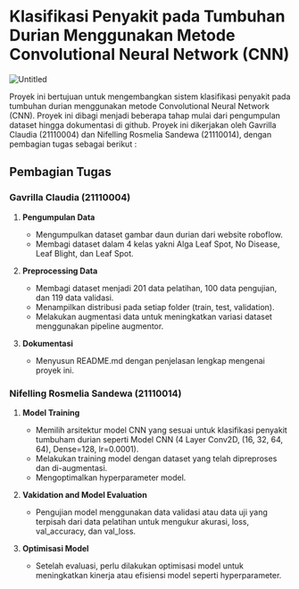 # Klasifikasi Penyakit pada Tumbuhan Durian Menggunakan Metode Convolutional Neural Network (CNN) 

![Untitled](https://github.com/gavrilla120203/Pengenalan-Pola/assets/130575657/082d2ca0-284b-4a2d-8bfb-c2f882a9ea20)

Proyek ini bertujuan untuk mengembangkan sistem klasifikasi penyakit pada tumbuhan durian menggunakan metode Convolutional Neural Network (CNN). Proyek ini dibagi menjadi beberapa tahap mulai dari pengumpulan dataset hingga dokumentasi di github. Proyek ini dikerjakan oleh Gavrilla Claudia (21110004) dan Nifelling Rosmelia Sandewa (21110014), dengan pembagian tugas sebagai berikut : 

## Pembagian Tugas

### Gavrilla Claudia (21110004)  
1. **Pengumpulan Data**
   - Mengumpulkan dataset gambar daun durian dari website roboflow.
   - Membagi dataset dalam 4 kelas yakni Alga Leaf Spot, No Disease,
     Leaf Blight, dan Leaf Spot. 

2. **Preprocessing Data**
   - Membagi dataset menjadi 201 data pelatihan, 100 data pengujian, dan
     119 data validasi. 
   - Menampilkan distribusi pada setiap folder (train, test,
     validation).  
   - Melakukan augmentasi data untuk meningkatkan variasi dataset
     menggunakan pipeline augmentor. 

3. **Dokumentasi**
   - Menyusun README.md dengan penjelasan lengkap mengenai proyek ini.

### Nifelling Rosmelia Sandewa (21110014)  
1. **Model Training**
   - Memilih arsitektur model CNN yang sesuai untuk klasifikasi penyakit
     tumbuham durian seperti Model CNN (4 Layer Conv2D, (16, 32, 64,
     64), Dense=128, lr=0.0001). 
   - Melakukan training model dengan dataset yang telah dipreproses dan
     di-augmentasi.
   - Mengoptimalkan hyperparameter model.

2. **Vakidation and Model Evaluation**
   - Pengujian model menggunakan data validasi atau data uji yang terpisah dari
     data pelatihan untuk mengukur akurasi, loss, val_accuracy, dan val_loss.
     
3. **Optimisasi Model**
   - Setelah evaluasi, perlu dilakukan optimisasi model untuk meningkatkan kinerja
     atau efisiensi model seperti hyperparameter.    
